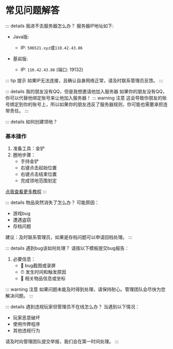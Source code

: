# 常见问题解答

::: details 我进不去服务器怎么办？
服务器IP地址如下:

- Java版:
  - IP: `506521.xyz`或`110.42.43.86`

- 基岩版:
  - IP: `110.42.43.86` (端口: 19132)

::: tip 提示
如果IP无法连接，且确认自身网络正常，请及时联系管理员反馈。
:::

::: details 我的朋友没有QQ，但是我想邀请他加入服务器
如果你的朋友没有QQ，你可以代替他绑定账号来让他加入服务器！
::: warning 注意
这会导致你朋友的账号绑定到你的账号上，所以如果你的朋友违反了服务器规则，你可能也需要承担连带责任。
:::


::: details 如何创建领地？
### 基本操作
1. 准备工具：金铲
2. 圈地步骤：
   - 手持金铲
   - 右键点击起始位置
   - 右键点击结束位置
   - 完成领地范围划定

[点我查看更多教程](/屯人服文档/玩法/领地系统)
:::

::: details 物品突然消失了怎么办？
可能原因：
- 游戏bug
- 遭遇盗窃
- 存档问题

建议：及时联系管理员，如果是存档问题可以申请回档处理。
:::

::: details 遇到bug该如何处理？
请按以下模板提交bug报告：

1. 必要信息：
   - 📸 bug截图或录屏
   - ⏰ 发生时间和触发原因
   - 📍 相关物品信息或坐标

::: warning 注意
如果问题未能及时得到处理，请保持耐心。管理团队会尽快为您解决问题。
:::

::: details 遇到违规玩家但管理员不在线怎么办？
当遇到以下情况：
- 玩家恶意破坏
- 使用作弊程序
- 其他违规行为

请及时向管理团队提交举报，我们会在第一时间处理。
:::
